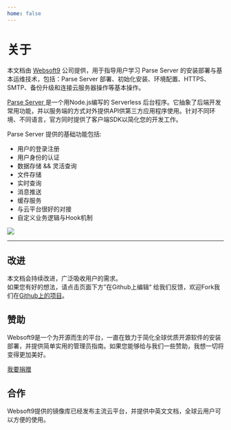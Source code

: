 ```yaml
---
home: false
---
```


# 关于

本文档由 [Websoft9](https://www.websoft9.com/) 公司提供，用于指导用户学习 Parse Server  的安装部署与基本运维技术，包括：Parse Server 部署、初始化安装、环境配置、HTTPS、SMTP、备份升级和连接云服务器操作等基本操作。

[Parse Server ](https://parseplatform.org/) 是一个用Node.js编写的 Serverless 后台程序。它抽象了后端开发常用功能，并以服务端的方式对外提供API供第三方应用程序使用。针对不同环境、不同语言，官方同时提供了客户端SDK以简化您的开发工作。

Parse Server 提供的基础功能包括:

- 用户的登录注册
- 用户身份的认证
- 数据存储 && 灵活查询
- 文件存储
- 实时查询
- 消息推送
- 缓存服务
- 与云平台很好的对接
- 自定义业务逻辑与Hook机制

![](http://libs.websoft9.com/Websoft9/DocsPicture/en/parseserver/dashboard.png)

---

## 改进

本文档会持续改进，广泛吸收用户的需求。  
如果您有好的想法，请点击页面下方”在Github上编辑“ 给我们反馈，欢迎Fork我们在[Github上的项目](https://github.com/Websoft9/ansible-parse-server)。

## 赞助

Websoft9是一个为开源而生的平台，一直在致力于简化全球优质开源软件的安装部署，并提供简单实用的管理员指南。如果您能够给与我们一些赞助，我想一切将变得更加美好。  

[我要捐赠](https://www.websoft9.com/aboutus/donate)

## 合作

Websoft9提供的镜像库已经发布主流云平台，并提供中英文文档，全球云用户可以方便的使用。  